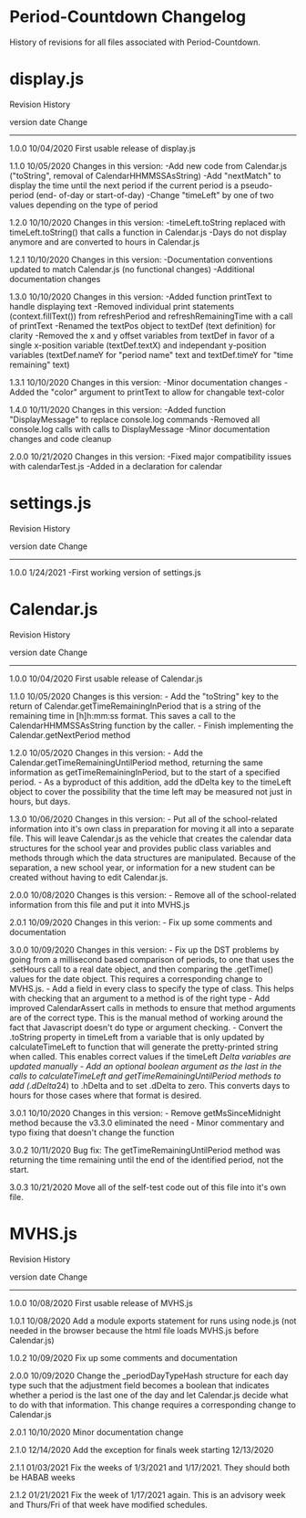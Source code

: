 # Period-Countdown Changelog
History of revisions for all files associated with Period-Countdown.


# display.js
 Revision History

  version    date                     Change
  ------- ----------  --------------------------------------------------------
  1.0.0   10/04/2020  First usable release of display.js

  1.1.0   10/05/2020  Changes in this version:
                          -Add new code from Calendar.js ("toString", removal
                          of CalendarHHMMSSAsString)
                          -Add "nextMatch" to display the time until the next
                          period if the current period is a pseudo-period (end-
                          of-day or start-of-day)
                              -Change "timeLeft" by one of two values depending
                              on the type of period
 
 1.2.0    10/10/2020  Changes in this version:
                          -timeLeft.toString replaced with timeLeft.toString()
                          that calls a function in Calendar.js
                          -Days do not display anymore and are converted to hours
                          in Calendar.js

 1.2.1    10/10/2020  Changes in this version:
                          -Documentation conventions updated to match Calendar.js
                          (no functional changes)
                          -Additional documentation changes

 1.3.0    10/10/2020  Changes in this version:
                          -Added function printText to handle displaying text
                          -Removed individual print statements (context.fillText())
                          from refreshPeriod and refreshRemainingTime with a call of
                          printText
                          -Renamed the textPos object to textDef (text definition) for
                          clarity
                          -Removed the x and y offset variables from textDef in favor of
                          a single x-position variable (textDef.textX) and independant
                          y-position variables (textDef.nameY for "period name" text and
                          textDef.timeY for "time remaining" text)

 1.3.1    10/10/2020  Changes in this version:
                          -Minor documentation changes
                          -Added the "color" argument to printText to allow for changable
                          text-color

 1.4.0    10/11/2020  Changes in this version:
                          -Added function "DisplayMessage" to replace console.log commands
                          -Removed all console.log calls with calls to DisplayMessage
                          -Minor documentation changes and code cleanup

 2.0.0    10/21/2020  Changes in this version:
                          -Fixed major compatibility issues with calendarTest.js
                          -Added in a declaration for calendar


# settings.js
 Revision History

  version    date                     Change
  ------- ----------  --------------------------------------------------------
  1.0.0   1/24/2021   -First working version of settings.js


# Calendar.js
 Revision History

  version    date                     Change
  ------- ----------  --------------------------------------------------------
  1.0.0   10/04/2020  First usable release of Calendar.js

  1.1.0   10/05/2020  Changes is this version:
                       - Add the "toString" key to the return of Calendar.getTimeRemainingInPeriod
                         that is a string of the remaining time in [h]h:mm:ss format.
                         This saves a call to the CalendarHHMMSSAsString function
                         by the caller.
                       - Finish implementing the Calendar.getNextPeriod method

  1.2.0   10/05/2020  Changes in this version:
                       - Add the Calendar.getTimeRemainingUntilPeriod method,
                         returning the same information as getTimeRemainingInPeriod,
                         but to the start of a specified period.
                       - As a byproduct of this addition, add the dDelta key to
                         the timeLeft object to cover the possibility that the
                         time left may be measured not just in hours, but days.

  1.3.0   10/06/2020  Changes in this version:
                       - Put all of the school-related information into it's
                         own class in preparation for moving it all into a
                         separate file. This will leave Calendar.js as the
                         vehicle that creates the calendar data structures for
                         the school year and provides public class variables and
                         methods through which the data structures are manipulated.
                         Because of the separation, a new school year, or information
                         for a new student can be created without having to
                         edit Calendar.js.

  2.0.0   10/08/2020  Changes is this version:
                       - Remove all of the school-related information from this
                         file and put it into MVHS.js

  2.0.1   10/09/2020  Changes in this verion:
                       - Fix up some comments and documentation

  3.0.0   10/09/2020  Changes in this version:
                       - Fix up the DST problems by going from a millisecond
                         based comparison of periods, to one that uses
                         the .setHours call to a real date object, and then
                         comparing the .getTime() values for the date object.
                         This requires a corresponding change to MVHS.js.
                       - Add a field in every class to specify the type of class.
                         This helps with checking that an argument to a method
                         is of the right type
                       - Add improved CalendarAssert calls in methods to
                         ensure that method arguments are of the correct type.
                         This is the manual method of working around the fact
                         that Javascript doesn't do type or argument checking.
                       - Convert the .toString property in timeLeft from a
                         variable that is only updated by calculateTimeLeft to
                         function that will generate the pretty-printed string
                         when called. This enables correct values if the
                         timeLeft *Delta variables are updated manually
                       - Add an optional boolean argument as the last in the
                         calls to calculateTimeLeft and getTimeRemainingUntilPeriod
                         methods to add (.dDelta*24) to .hDelta and to set
                         .dDelta to zero. This converts days to hours for those
                         cases where that format is desired.

  3.0.1   10/10/2020   Changes in this version:
                        - Remove getMsSinceMidnight method because the v3.3.0
                          eliminated the need
                        - Minor commentary and typo fixing that doesn't change
                          the function

  3.0.2   10/11/2020   Bug fix: The getTimeRemainingUntilPeriod method was
                       returning the time remaining until the end of the
                       identified period, not the start.

  3.0.3   10/21/2020   Move all of the self-test code out of this file into
                       it's own file.


# MVHS.js
 Revision History

  version    date                     Change
  ------- ----------  --------------------------------------------------------
  1.0.0   10/08/2020  First usable release of MVHS.js

  1.0.1   10/08/2020  Add a module exports statement for runs using node.js
                      (not needed in the browser because the html file loads
                      MVHS.js before Calendar.js)

  1.0.2   10/09/2020  Fix up some comments and documentation

  2.0.0   10/09/2020  Change the _periodDayTypeHash structure for each day
                      type such that the adjustment field becomes a boolean
                      that indicates whether a period is the last one of the
                      day and let Calendar.js decide what to do with that
                      information. This change requires a corresponding change
                      to Calendar.js

  2.0.1   10/10/2020  Minor documentation change

  2.1.0   12/14/2020  Add the exception for finals week starting 12/13/2020

  2.1.1   01/03/2021  Fix the weeks of 1/3/2021 and 1/17/2021. They should both
                      be HABAB weeks

  2.1.2   01/21/2021  Fix the week of 1/17/2021 again. This is an advisory week
                      and Thurs/Fri of that week have modified schedules.

